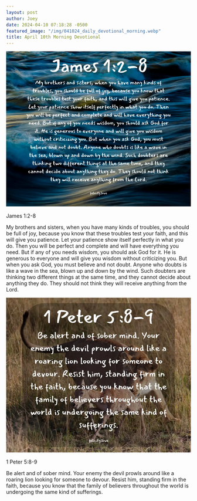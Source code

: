 ```yaml
---
layout: post
author: Joey
date: 2024-04-10 07:18:28 -0500
featured_image: "/img/041024_daily_devotional_morning.webp"
title: April 10th Morning Devotional
---
```


[![April 10th 2024 - Morning Devotional](/img/041024_daily_devotional_morning.webp)](/img/041024_daily_devotional_morning.webp)

James 1:2-8

My brothers and sisters, when you have many kinds of troubles, you should be full of joy, because you know that these troubles test your faith, and this will give you patience. Let your patience show itself perfectly in what you do. Then you will be perfect and complete and will have everything you need. But if any of you needs wisdom, you should ask God for it. He is generous to everyone and will give you wisdom without criticizing you. But when you ask God, you must believe and not doubt. Anyone who doubts is like a wave in the sea, blown up and down by the wind. Such doubters are thinking two different things at the same time, and they cannot decide about anything they do. They should not think they will receive anything from the Lord.

[![April 10th 2024 - Morning Devotional _1](/img/041024_daily_devotional_morning_1.webp)](/img/041024_daily_devotional_morning_1.webp)

1 Peter 5:8-9

Be alert and of sober mind. Your enemy the devil prowls around like a roaring lion looking for someone to devour. Resist him, standing firm in the faith, because you know that the family of believers throughout the world is undergoing the same kind of sufferings.